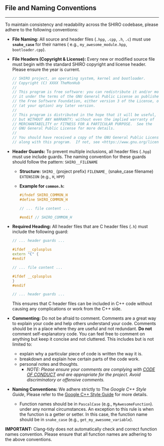 ## File and Naming Conventions

---

To maintain consistency and readability across the SHIRO codebase, please adhere to the following conventions:

* **File Naming:** All source and header files (`.hpp`, `.cpp`, `.h`, `.c`) must use **`snake_case`** for their names (
  e.g., `my_awesome_module.hpp`, `bootloader.cpp`).

* **File Headers (Copyright & License):** Every new or modified source file must begin with the standard SHIRO
  copyright and license header. Please ensure the year is current.

    ```cpp
    // SHIRO project, an operating system, kernel and bootloader.
    // Copyright (C) XXXX TheMonHub
    //
    // This program is free software: you can redistribute it and/or modify
    // it under the terms of the GNU General Public License as published by
    // the Free Software Foundation, either version 3 of the License, or
    // (at your option) any later version.
    //
    // This program is distributed in the hope that it will be useful,
    // but WITHOUT ANY WARRANTY; without even the implied warranty of
    // MERCHANTABILITY or FITNESS FOR A PARTICULAR PURPOSE.  See the
    // GNU General Public License for more details.
    //
    // You should have received a copy of the GNU General Public License
    // along with this program.  If not, see <https://www.gnu.org/licenses/>.
    ```

* **Header Guards:** To prevent multiple inclusions, all header files (`.hpp`) must use include guards. The naming
  convention for these guards should follow the pattern:
  `SHIRO__FILENAME`

    * **Structure:** `SHIRO_` (project prefix) `FILENAME_` (snake_case filename)
      `EXTENSION` (e.g., `H`, `HPP`)

    * **Example for `common.h`:**
        ```cpp
        #ifndef SHIRO_COMMON_H
        #define SHIRO_COMMON_H

        // ... file content ...

        #endif // SHIRO_COMMON_H
        ```
* **Required Heading:** All header files that are C header files (`.h`) must include the following guard:
    ```cpp                 
  // ... header guards ...
  
  #ifdef __cplusplus
  extern "C" {
  #endif 
  
  // ... file content ...
  
  #ifdef __cplusplus
  } 
  #endif 
  
  // ... header guards ...
  ```
  This ensures that C header files can be included in C++ code without causing any complications or work from the C++
  side.

* **Commenting:** Do not be afraid to comment. Comments are a great way to explain your code and help others understand
  your code. Comments should be in a place where they are useful and not redundant. **Do not** comment self-explanatory
  code. You can feel free to comment on anything but keep it concise and not cluttered. This includes but is not limited
  to:
    * explain why a particular piece of code is written the way it is.
    * breakdown and explain how certain parts of the code work.
    * personal notes and thoughts.
        * *NOTE: Please ensure your comments are complying with [CODE OF CONDUCT](../../CODE_OF_CONDUCT.md) and are
          appropriate
          for the project. Avoid discriminatory or offensive comments.*

* **Naming Conventions:** We adhere strictly to The *Google C++ Style Guide*, Please refer to
  the [Google C++ Style Guide](https://google.github.io/styleguide/cppguide.html) for more details.
    * Function names should be in `PascalCase` (e.g., `MyAwesomeFunction`).
      under any normal circumstances. An exception to this rule is when the function is a getter or setter. In this
      case, the function name should be in `snake_case` (e.g., `get_my_awesome_variable`).

**IMPORTANT:** Clang-tidy does not automatically check and correct function names convention. Please ensure that all
function names are adhering to the above conventions.